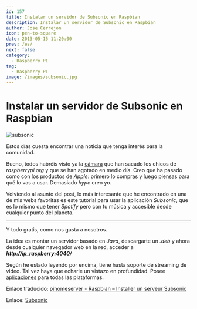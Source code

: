 ```yaml
---
id: 157
title: Instalar un servidor de Subsonic en Raspbian
description: Instalar un servidor de Subsonic en Raspbian
author: Jose Cerrejon
icon: pen-to-square
date: 2013-05-15 11:20:00
prev: /es/
next: false
category:
  - Raspberry PI
tag:
  - Raspberry PI
image: /images/subsonic.jpg
---
```


# Instalar un servidor de Subsonic en Raspbian

![subsonic](/images/subsonic.jpg)

Estos días cuesta encontrar una noticia que tenga interés para la comunidad.

Bueno, todos habréis visto ya la [cámara](http://www.raspberrypi.org/archives/3890) que han sacado los chicos de *raspberrypi.org* y que se han agotado en medio día. Creo que ha pasado como con los productos de *Apple*: primero lo compras y luego piensas para qué lo vas a usar. Demasiado *hype* creo yo.

Volviendo al asunto del post, lo más interesante que he encontrado en una de mis webs favoritas es este tutorial para usar la aplicación *Subsonic*, que es lo mismo que tener *Spotify* pero con tu música y accesible desde cualquier punto del planeta.

- - -
Y todo gratis, como nos gusta a nosotros.

La idea es montar un servidor basado en *Java*, descargarte un *.deb* y ahora desde cualquier navegador web en la red, acceder a ***http://ip_raspberry:4040/***

Según he estado leyendo por encima, tiene hasta soporte de streaming de video. Tal vez haya que echarle un vistazo en profundidad. Posee [aplicaciones](http://www.subsonic.org/pages/apps.jsp) para todas las plataformas.

Enlace traducido: [pihomeserver - Raspbian – Installer un serveur Subsonic
](http://translate.google.com/translate?hl=es&sl=fr&tl=es&u=http%3A%2F%2Fpihomeserver.wordpress.com%2F2013%2F05%2F11%2Fraspberry-pi-home-server-raspbian-installer-un-serveur-subsonic%2F)

Enlace: [Subsonic](http://www.subsonic.org) 